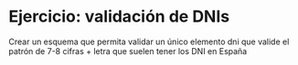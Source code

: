 # Ejercicio: validación de DNIs
Crear un esquema que permita validar un único elemento dni que valide el patrón de 7-8 cifras + letra que suelen tener los DNI en España